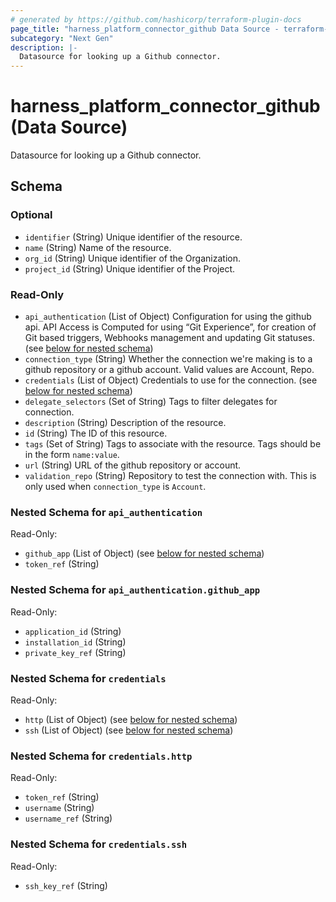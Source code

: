 ```yaml
---
# generated by https://github.com/hashicorp/terraform-plugin-docs
page_title: "harness_platform_connector_github Data Source - terraform-provider-harness"
subcategory: "Next Gen"
description: |-
  Datasource for looking up a Github connector.
---
```


# harness_platform_connector_github (Data Source)

Datasource for looking up a Github connector.



<!-- schema generated by tfplugindocs -->
## Schema

### Optional

- `identifier` (String) Unique identifier of the resource.
- `name` (String) Name of the resource.
- `org_id` (String) Unique identifier of the Organization.
- `project_id` (String) Unique identifier of the Project.

### Read-Only

- `api_authentication` (List of Object) Configuration for using the github api. API Access is Computed for using “Git Experience”, for creation of Git based triggers, Webhooks management and updating Git statuses. (see [below for nested schema](#nestedatt--api_authentication))
- `connection_type` (String) Whether the connection we're making is to a github repository or a github account. Valid values are Account, Repo.
- `credentials` (List of Object) Credentials to use for the connection. (see [below for nested schema](#nestedatt--credentials))
- `delegate_selectors` (Set of String) Tags to filter delegates for connection.
- `description` (String) Description of the resource.
- `id` (String) The ID of this resource.
- `tags` (Set of String) Tags to associate with the resource. Tags should be in the form `name:value`.
- `url` (String) URL of the github repository or account.
- `validation_repo` (String) Repository to test the connection with. This is only used when `connection_type` is `Account`.

<a id="nestedatt--api_authentication"></a>
### Nested Schema for `api_authentication`

Read-Only:

- `github_app` (List of Object) (see [below for nested schema](#nestedobjatt--api_authentication--github_app))
- `token_ref` (String)

<a id="nestedobjatt--api_authentication--github_app"></a>
### Nested Schema for `api_authentication.github_app`

Read-Only:

- `application_id` (String)
- `installation_id` (String)
- `private_key_ref` (String)



<a id="nestedatt--credentials"></a>
### Nested Schema for `credentials`

Read-Only:

- `http` (List of Object) (see [below for nested schema](#nestedobjatt--credentials--http))
- `ssh` (List of Object) (see [below for nested schema](#nestedobjatt--credentials--ssh))

<a id="nestedobjatt--credentials--http"></a>
### Nested Schema for `credentials.http`

Read-Only:

- `token_ref` (String)
- `username` (String)
- `username_ref` (String)


<a id="nestedobjatt--credentials--ssh"></a>
### Nested Schema for `credentials.ssh`

Read-Only:

- `ssh_key_ref` (String)


